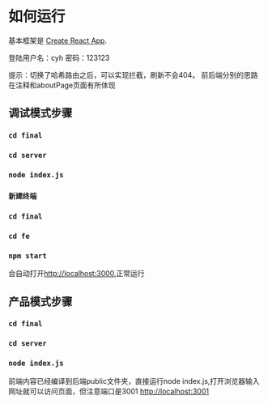 # 如何运行

基本框架是 [Create React App](https://github.com/facebook/create-react-app).

登陆用户名：cyh
密码：123123

提示：切换了哈希路由之后，可以实现拦截，刷新不会404。
前后端分别的思路在注释和aboutPage页面有所体现
## 调试模式步骤

### `cd final`
### `cd server`
### `node index.js`
### `新建终端`
### `cd final`
### `cd fe`
### `npm start`


会自动打开[http://localhost:3000](http://localhost:3000),正常运行



## 产品模式步骤

### `cd final`
### `cd server`
### `node index.js`

前端内容已经编译到后端public文件夹，直接运行node index.js,打开浏览器输入网址就可以访问页面，但注意端口是3001
[http://localhost:3001](http://localhost:3001)



